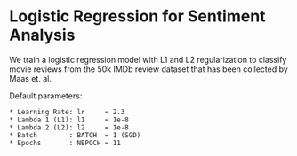 # Logistic Regression for Sentiment Analysis

We train a logistic regression model with L1 and L2 regularization to classify movie reviews from the 50k IMDb review dataset that has been collected by Maas et. al.

Default parameters:

    * Learning Rate: lr     = 2.3
    * Lambda 1 (L1): l1     = 1e-8
    * Lambda 2 (L2): l2     = 1e-8
    * Batch        : BATCH  = 1 (SGD)
    * Epochs       : NEPOCH = 11
